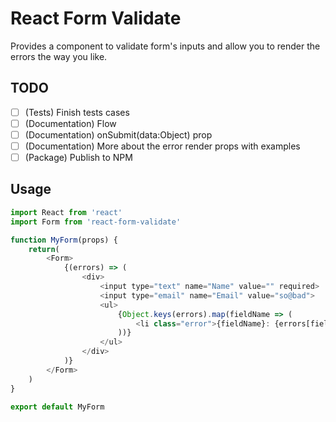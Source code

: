 # React Form Validate
Provides a component to validate form's inputs and allow you to render the errors the way you like.

## TODO
* [ ] (Tests) Finish tests cases
* [ ] (Documentation) Flow 
* [ ] (Documentation) onSubmit(data:Object) prop 
* [ ] (Documentation) More about the error render props with examples
* [ ] (Package) Publish to NPM

## Usage
```javascript
import React from 'react'
import Form from 'react-form-validate'

function MyForm(props) {
    return(
        <Form>
            {(errors) => (
                <div>
                    <input type="text" name="Name" value="" required>
                    <input type="email" name="Email" value="so@bad">
                    <ul>
                        {Object.keys(errors).map(fieldName => (
                            <li class="error">{fieldName}: {errors[fieldName].code}</li>
                        ))}
                    </ul>
                </div>
            )}
        </Form>
    )
}

export default MyForm
```
